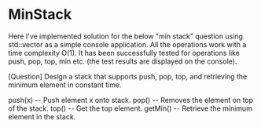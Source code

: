 # MinStack
Here I've implemented solution for the below "min stack" question using std::vector as 
a simple console application. All the operations work with a time complexity O(1).
It has been successfully tested for operations like push, pop, top, min etc.
(the test results are displayed on the console).

[Question]
Design a stack that supports push, pop, top, and retrieving the minimum element in constant time.

push(x) -- Push element x onto stack.
pop() -- Removes the element on top of the stack.
top() -- Get the top element.
getMin() -- Retrieve the minimum element in the stack.

